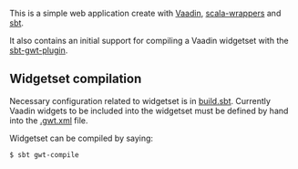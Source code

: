 This is a simple web application create with [Vaadin](http://vaadin.com/), [scala-wrappers](http://vaadin.com/addon/scala-wrappers) and [sbt](https://github.com/harrah/xsbt/wiki). 

It also contains an initial support for compiling a Vaadin widgetset with the [sbt-gwt-plugin](https://github.com/thunderklaus/sbt-gwt-plugin).


## Widgetset compilation

Necessary configuration related to widgetset is in [build.sbt](https://github.com/henrikerola/scala-documentmanager/blob/master/build.sbt). Currently Vaadin widgets to be included into the widgetset must be defined by hand into the [.gwt.xml](https://github.com/henrikerola/scala-documentmanager/blob/master/src/main/scala/com/github/henrikerola/scaladocumentmanager/DocumentManagerWidgetset.gwt.xml) file.

Widgetset can be compiled by saying:

    $ sbt gwt-compile
